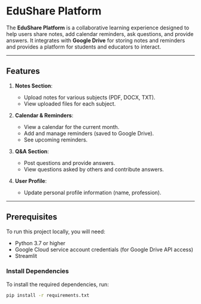 # EduShare Platform

The **EduShare Platform** is a collaborative learning experience designed to help users share notes, add calendar reminders, ask questions, and provide answers. It integrates with **Google Drive** for storing notes and reminders and provides a platform for students and educators to interact.

---

## Features

1. **Notes Section**:
   - Upload notes for various subjects (PDF, DOCX, TXT).
   - View uploaded files for each subject.
   
2. **Calendar & Reminders**:
   - View a calendar for the current month.
   - Add and manage reminders (saved to Google Drive).
   - See upcoming reminders.

3. **Q&A Section**:
   - Post questions and provide answers.
   - View questions asked by others and contribute answers.

4. **User Profile**:
   - Update personal profile information (name, profession).

---

## Prerequisites

To run this project locally, you will need:

- Python 3.7 or higher
- Google Cloud service account credentials (for Google Drive API access)
- Streamlit

### Install Dependencies

To install the required dependencies, run:

```bash
pip install -r requirements.txt
